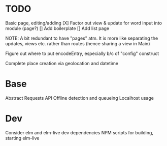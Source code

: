 # TODO
Basic page, editing/adding
  [X] Factor out view & update for word input into module (page?)
  [] Add boilerplate
  [] Add list page

NOTE: A bit redundant to have "pages" atm. It is more like separating the updates, views etc. rather than routes (hence sharing a view in Main)

Figure out where to put encodeEntry, especially b/c of "config" construct


Complete place creation via geolocation and datetime

# Base
Abstract Requests API
Offline detection and queueing
Localhost usage

# Dev
Consider elm and elm-live dev dependencies
NPM scripts for building, starting elm-live
